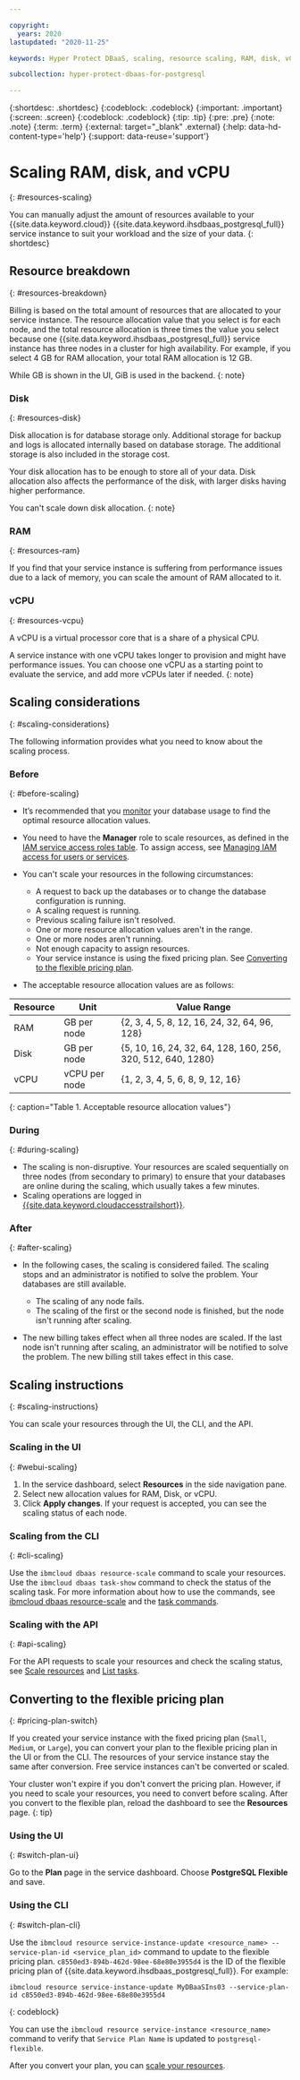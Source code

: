 ```yaml
---

copyright:
  years: 2020
lastupdated: "2020-11-25"

keywords: Hyper Protect DBaaS, scaling, resource scaling, RAM, disk, vCPU

subcollection: hyper-protect-dbaas-for-postgresql

---
```


{:shortdesc: .shortdesc}
{:codeblock: .codeblock}
{:important: .important}
{:screen: .screen}
{:codeblock: .codeblock}
{:tip: .tip}
{:pre: .pre}
{:note: .note}
{:term: .term}
{:external: target="_blank" .external}
{:help: data-hd-content-type='help'}
{:support: data-reuse='support'}

# Scaling RAM, disk, and vCPU
{: #resources-scaling}

You can manually adjust the amount of resources available to your {{site.data.keyword.cloud}} {{site.data.keyword.ihsdbaas_postgresql_full}} service instance to suit your workload and the size of your data. 
{: shortdesc}

## Resource breakdown
{: #resources-breakdown}

Billing is based on the total amount of resources that are allocated to your service instance. The resource allocation value that you select is for each node, and the total resource allocation is three times the value you select because one {{site.data.keyword.ihsdbaas_postgresql_full}} service instance has three nodes in a cluster for high availability. For example, if you select 4 GB for RAM allocation, your total RAM allocation is 12 GB. 

While GB is shown in the UI, GiB is used in the backend.
{: note}

### Disk
{: #resources-disk}

Disk allocation is for database storage only. Additional storage for backup and logs is allocated internally based on database storage. The additional storage is also included in the storage cost.

Your disk allocation has to be enough to store all of your data. Disk allocation also affects the performance of the disk, with larger disks having higher performance.

You can't scale down disk allocation.
{: note}

### RAM
{: #resources-ram}

If you find that your service instance is suffering from performance issues due to a lack of memory, you can scale the amount of RAM allocated to it. 

### vCPU
{: #resources-vcpu}

A vCPU is a virtual processor core that is a share of a physical CPU.

A service instance with one vCPU takes longer to provision and might have performance issues. You can choose one vCPU as a starting point to evaluate the service, and add more vCPUs later if needed.
{: note}

## Scaling considerations
{: #scaling-considerations}

The following information provides what you need to know about the scaling process.

### Before
{: #before-scaling}

- It’s recommended that you [monitor](/docs/hyper-protect-dbaas-for-postgresql?topic=hyper-protect-dbaas-for-postgresql-monitor) your database usage to find the optimal resource allocation values.

- You need to have the **Manager** role to scale resources, as defined in the [IAM service access roles table](/docs/hyper-protect-dbaas-for-postgresql?topic=hyper-protect-dbaas-for-postgresql-iam#service-access-roles). To assign access, see [Managing IAM access for users or services](/docs/hyper-protect-dbaas-for-postgresql?topic=hyper-protect-dbaas-for-postgresql-iam#manage-access).

- You can't scale your resources in the following circumstances:
  - A request to back up the databases or to change the database configuration is running.
  - A scaling request is running.
  - Previous scaling failure isn't resolved.
  - One or more resource allocation values aren't in the range.
  - One or more nodes aren't running.
  - Not enough capacity to assign resources.
  - Your service instance is using the fixed pricing plan. See [Converting to the flexible pricing plan](/docs/hyper-protect-dbaas-for-postgresql?topic=hyper-protect-dbaas-for-postgresql-resources-scaling#pricing-plan-switch).

-  The acceptable resource allocation values are as follows:

|Resource|Unit|Value Range|
|--------|----|-----------|
|RAM|GB per node|{2, 3, 4, 5, 8, 12, 16, 24, 32, 64, 96, 128} |
|Disk|GB per node|{5, 10, 16, 24, 32, 64, 128, 160, 256, 320, 512, 640, 1280} |
|vCPU|vCPU per node|{1, 2, 3, 4, 5, 6, 8, 9, 12, 16} |
{: caption="Table 1. Acceptable resource allocation values"}

### During
{: #during-scaling}

- The scaling is non-disruptive. Your resources are scaled sequentially on three nodes (from secondary to primary) to ensure that your databases are online during the scaling, which usually takes a few minutes.
- Scaling operations are logged in [{{site.data.keyword.cloudaccesstrailshort}}](/docs/hyper-protect-dbaas-for-postgresql?topic=hyper-protect-dbaas-for-postgresql-activity-tracker-events#list-activity-tracker-events).

### After
{: #after-scaling}

- In the following cases, the scaling is considered failed. The scaling stops and an administrator is notified to solve the problem. Your databases are still available.

  - The scaling of any node fails.
  - The scaling of the first or the second node is finished, but the node isn't running after scaling.

- The new billing takes effect when all three nodes are scaled. If the last node isn't running after scaling, an administrator will be notified to solve the problem. The new billing still takes effect in this case.

## Scaling instructions
{: #scaling-instructions}

You can scale your resources through the UI, the CLI, and the API.

### Scaling in the UI
{: #webui-scaling}

1. In the service dashboard, select **Resources** in the side navigation pane. 
2. Select new allocation values for RAM, Disk, or vCPU.
3. Click **Apply changes**. If your request is accepted, you can see the scaling status of each node. 

### Scaling from the CLI 
{: #cli-scaling}

Use the `ibmcloud dbaas resource-scale` command to scale your resources. Use the `ibmcloud dbaas task-show` command to check the status of the scaling task. For more information about how to use the commands, see [ibmcloud dbaas resource-scale](/docs/hyper-protect-dbaas-for-postgresql?topic=hyper-protect-dbaas-for-postgresql-dbaas_cli_plugin#resource-scale) and the [task commands](/docs/hyper-protect-dbaas-for-postgresql?topic=hyper-protect-dbaas-for-postgresql-dbaas_cli_plugin#task-cmds).

### Scaling with the API
{: #api-scaling}

For the API requests to scale your resources and check the scaling status, see [Scale resources](/apidocs/hyperp-dbaas/hyperp-dbaas-v3#scale-resources) and [List tasks](/apidocs/hyperp-dbaas/hyperp-dbaas-v3#list-tasks).

##  Converting to the flexible pricing plan
{: #pricing-plan-switch}

If you created your service instance with the fixed pricing plan (`Small`, `Medium`, or `Large`), you can convert your plan to the flexible pricing plan in the UI or from the CLI. The resources of your service instance stay the same after conversion. Free service instances can't be converted or scaled.

Your cluster won't expire if you don't convert the pricing plan. However, if you need to scale your resources, you need to convert before scaling. After you convert to the flexible plan, reload the dashboard to see the **Resources** page.
{: tip}

### Using the UI
{: #switch-plan-ui}

Go to the **Plan** page in the service dashboard. Choose **PostgreSQL Flexible** and save.

### Using the CLI
{: #switch-plan-cli}

Use the `ibmcloud resource service-instance-update <resource_name> --service-plan-id <service_plan_id>` command to update to the flexible pricing plan. `c8550ed3-894b-462d-98ee-68e80e3955d4` is the ID of the flexible pricing plan of {{site.data.keyword.ihsdbaas_postgresql_full}}. For example:
```
ibmcloud resource service-instance-update MyDBaaSIns03 --service-plan-id c8550ed3-894b-462d-98ee-68e80e3955d4
```
{: codeblock}

You can use the `ibmcloud resource service-instance <resource_name>` command to verify that `Service Plan Name` is updated to `postgresql-flexible`.

After you convert your plan, you can [scale your resources](/docs/hyper-protect-dbaas-for-postgresql?topic=hyper-protect-dbaas-for-postgresql-resources-scaling).
